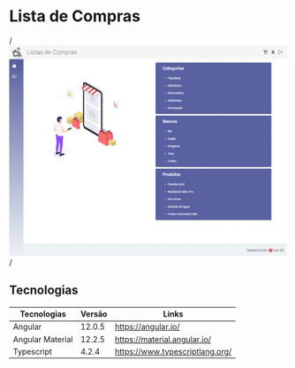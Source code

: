 # Lista de Compras

/*![](https://github.com/Bxstars/Lista-de-Compras/blob/master/lista-compras.gif)*/


## Tecnologias 

Tecnologias | Versão | Links
------------ | ------------- | -------------
Angular | 12.0.5 | https://angular.io/
Angular Material| 12.2.5 | https://material.angular.io/
Typescript | 4.2.4 | https://www.typescriptlang.org/
